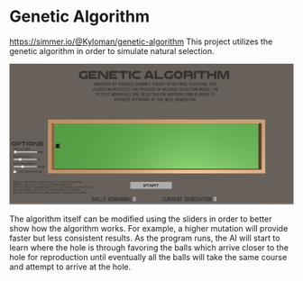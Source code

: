 # Genetic Algorithm
https://simmer.io/@Kyloman/genetic-algorithm
This project utilizes the genetic algorithm in order to simulate natural selection. 

![](images/genetic.PNG)

The algorithm itself can be modified using the sliders in order to better show how the algorithm works. For example, a higher mutation will provide faster but less consistent results. As the program runs, the AI will start to learn where the hole is through favoring the balls which arrive closer to the hole for reproduction until eventually all the balls will take the same course and attempt to arrive at the hole.
